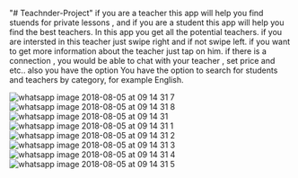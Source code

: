 "# Teachnder-Project" 
if you are a teacher this app will help you find stuends for private lessons , and if you are a student this app will help you find the best teachers.  In this app you get all the potential teachers.  if you are intersted in this teacher just swipe right and if not swipe left. if you want to get more information about the teacher just tap on him.  if there is a connection , you would be able to chat with your teacher , set price and etc..  also you have the option You have the option to search for students and teachers by category, for example English.

![whatsapp image 2018-08-05 at 09 14 31 7](https://user-images.githubusercontent.com/42099025/43683239-6076ec56-9890-11e8-8462-797f58e6f733.jpeg)
![whatsapp image 2018-08-05 at 09 14 31 8](https://user-images.githubusercontent.com/42099025/43683240-60e18732-9890-11e8-9e2f-5b84f1e23477.jpeg)
![whatsapp image 2018-08-05 at 09 14 31](https://user-images.githubusercontent.com/42099025/43683241-6100f46e-9890-11e8-9c6d-28f77fc0ecb4.jpeg)
![whatsapp image 2018-08-05 at 09 14 31 1](https://user-images.githubusercontent.com/42099025/43683242-61202640-9890-11e8-8bad-fdd34db1b1ec.jpeg)
![whatsapp image 2018-08-05 at 09 14 31 2](https://user-images.githubusercontent.com/42099025/43683243-614198f2-9890-11e8-8efe-cdfa1dcb2910.jpeg)
![whatsapp image 2018-08-05 at 09 14 31 3](https://user-images.githubusercontent.com/42099025/43683244-6160c2ae-9890-11e8-8637-db43bc7274dd.jpeg)
![whatsapp image 2018-08-05 at 09 14 31 4](https://user-images.githubusercontent.com/42099025/43683245-6187e974-9890-11e8-9f13-570bf81ea41c.jpeg)
![whatsapp image 2018-08-05 at 09 14 31 5](https://user-images.githubusercontent.com/42099025/43683246-61a798dc-9890-11e8-8da9-b9ea04d8795a.jpeg)
